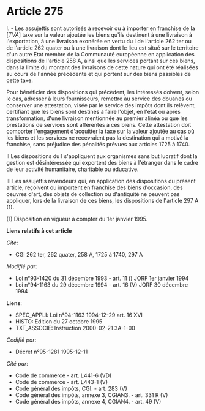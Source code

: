 # Article 275

I. - Les assujettis sont autorisés à recevoir ou à importer en franchise de la [*TVA*] taxe sur la valeur ajoutée les biens
qu'ils destinent à une livraison à l'exportation, à une livraison exonérée en vertu du I de l'article 262 ter ou de l'article
262 quater ou à une livraison dont le lieu est situé sur le territoire d'un autre Etat membre de la Communauté européenne en
application des dispositions de l'article 258 A, ainsi que les services portant sur ces biens, dans la limite du montant des
livraisons de cette nature qui ont été réalisées au cours de l'année précédente et qui portent sur des biens passibles de
cette taxe.

Pour bénéficier des dispositions qui précèdent, les intéressés doivent, selon le cas, adresser à leurs fournisseurs, remettre
au service des douanes ou conserver une attestation, visée par le service des impôts dont ils relèvent, certifiant que les
biens sont destinés à faire l'objet, en l'état ou après transformation, d'une livraison mentionnée au premier alinéa ou que
les prestations de services sont afférentes à ces biens. Cette attestation doit comporter l'engagement d'acquitter la taxe
sur la valeur ajoutée au cas où les biens et les services ne recevraient pas la destination qui a motivé la franchise, sans
préjudice des pénalités prévues aux articles 1725 à 1740.

II  Les dispositions du I s'appliquent aux organismes sans but lucratif dont la gestion est désintéressée qui exportent des
biens à l'étranger dans le cadre de leur activité humanitaire, charitable ou éducative.

III Les assujettis revendeurs qui, en application des dispositions du présent article, reçoivent ou importent en franchise
des biens d'occasion, des oeuvres d'art, des objets de collection ou d'antiquité ne peuvent pas appliquer, lors de la
livraison de ces biens, les dispositions de l'article 297 A (1).

(1) Disposition en vigueur à compter du 1er janvier 1995.

**Liens relatifs à cet article**

_Cite_:

  - CGI 262 ter, 262 quater, 258 A, 1725 à 1740, 297 A

_Modifié par_:

  - Loi n°93-1420 du 31 décembre 1993 - art. 11 () JORF 1er janvier 1994
  - Loi n°94-1163 du 29 décembre 1994 - art. 16 (V) JORF 30 décembre 1994

**Liens**:

  - SPEC_APPLI: Loi n°94-1163 1994-12-29 art. 16 XVI
  - HISTO: Edition du 27 octobre 1995
  - TXT_ASSOCIE: Instruction 2000-02-21 3A-1-00

_Codifié par_:

  - Décret n°95-1281 1995-12-11

_Cité par_:

  - Code de commerce - art. L441-6 (VD)
  - Code de commerce - art. L443-1 (V)
  - Code général des impôts, CGI. - art. 283 (V)
  - Code général des impôts, annexe 3, CGIAN3. - art. 331 R (V)
  - Code général des impôts, annexe 4, CGIAN4. - art. 49 (V)
